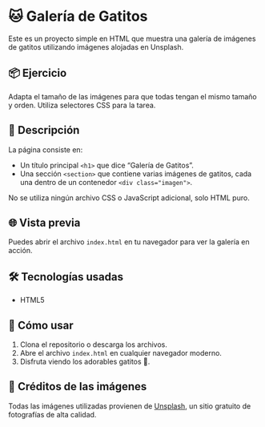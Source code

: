 # 🐱 Galería de Gatitos

Este es un proyecto simple en HTML que muestra una galería de imágenes de gatitos utilizando imágenes alojadas en Unsplash.
## 📦 Ejercicio
Adapta el tamaño de las imágenes para que todas tengan el mismo tamaño y orden. 
Utiliza selectores CSS para la tarea.
## 📄 Descripción

La página consiste en:

- Un título principal `<h1>` que dice “Galería de Gatitos”.
- Una sección `<section>` que contiene varias imágenes de gatitos, cada una dentro de un contenedor `<div class="imagen">`.

No se utiliza ningún archivo CSS o JavaScript adicional, solo HTML puro.

## 🌐 Vista previa

Puedes abrir el archivo `index.html` en tu navegador para ver la galería en acción.

## 🛠️ Tecnologías usadas

- HTML5

## 🚀 Cómo usar

1. Clona el repositorio o descarga los archivos.
2. Abre el archivo `index.html` en cualquier navegador moderno.
3. Disfruta viendo los adorables gatitos 🐾.

## 📸 Créditos de las imágenes

Todas las imágenes utilizadas provienen de [Unsplash](https://unsplash.com/), un sitio gratuito de fotografías de alta calidad.







